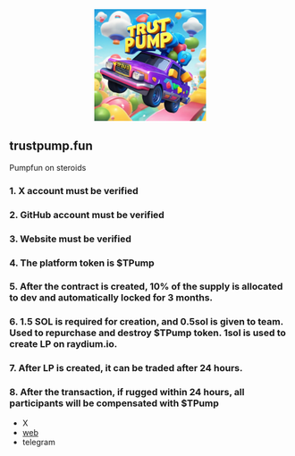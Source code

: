 <center><img src="./logo/trustpumpfun.jpg" width="200"/></center>

## trustpump.fun

Pumpfun on steroids

### 1. X account must be verified
### 2. GitHub account must be verified
### 3. Website must be verified
### 4. The platform token is $TPump
### 5. After the contract is created, 10% of the supply is allocated to dev and automatically locked for 3 months.
### 6. 1.5 SOL is required for creation, and 0.5sol is given to team. Used to repurchase and destroy $TPump token. 1sol is used to create LP on raydium.io.
### 7. After LP is created, it can be traded after 24 hours.
### 8. After the transaction, if rugged within 24 hours, all participants will be compensated with $TPump 


- <a> X </a>
- <a href="https://TrustPump.fun"> web </a>
- <a> telegram </a>
